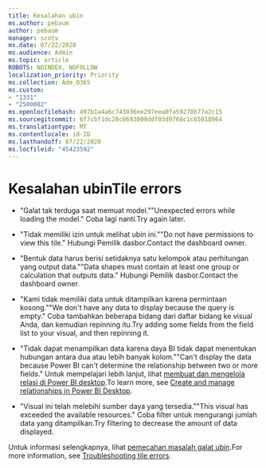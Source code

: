 ```yaml
---
title: Kesalahan ubin
ms.author: pebaum
author: pebaum
manager: scotv
ms.date: 07/22/2020
ms.audience: Admin
ms.topic: article
ROBOTS: NOINDEX, NOFOLLOW
localization_priority: Priority
ms.collection: Adm_O365
ms.custom:
- "1331"
- "2500002"
ms.openlocfilehash: 497b1a4a6c743036ee297eea0fa59278b77a2c15
ms.sourcegitcommit: 6f7cbf1dc28c0693009ddf03d9768c1c65018964
ms.translationtype: MT
ms.contentlocale: id-ID
ms.lasthandoff: 07/22/2020
ms.locfileid: "45423592"
---
```

# <a name="tile-errors"></a><span data-ttu-id="0d2c8-102">Kesalahan ubin</span><span class="sxs-lookup"><span data-stu-id="0d2c8-102">Tile errors</span></span>

- <span data-ttu-id="0d2c8-103">"Galat tak terduga saat memuat model."</span><span class="sxs-lookup"><span data-stu-id="0d2c8-103">"Unexpected errors while loading the model."</span></span> <span data-ttu-id="0d2c8-104">Coba lagi nanti.</span><span class="sxs-lookup"><span data-stu-id="0d2c8-104">Try again later.</span></span>

- <span data-ttu-id="0d2c8-105">"Tidak memiliki izin untuk melihat ubin ini."</span><span class="sxs-lookup"><span data-stu-id="0d2c8-105">"Do not have permissions to view this tile."</span></span> <span data-ttu-id="0d2c8-106">Hubungi Pemilik dasbor.</span><span class="sxs-lookup"><span data-stu-id="0d2c8-106">Contact the dashboard owner.</span></span>

- <span data-ttu-id="0d2c8-107">"Bentuk data harus berisi setidaknya satu kelompok atau perhitungan yang output data."</span><span class="sxs-lookup"><span data-stu-id="0d2c8-107">"Data shapes must contain at least one group or calculation that outputs data."</span></span> <span data-ttu-id="0d2c8-108">Hubungi Pemilik dasbor.</span><span class="sxs-lookup"><span data-stu-id="0d2c8-108">Contact the dashboard owner.</span></span>

- <span data-ttu-id="0d2c8-109">"Kami tidak memiliki data untuk ditampilkan karena permintaan kosong."</span><span class="sxs-lookup"><span data-stu-id="0d2c8-109">"We don't have any data to display because the query is empty."</span></span> <span data-ttu-id="0d2c8-110">Coba tambahkan beberapa bidang dari daftar bidang ke visual Anda, dan kemudian repinning itu.</span><span class="sxs-lookup"><span data-stu-id="0d2c8-110">Try adding some fields from the field list to your visual, and then repinning it.</span></span>

- <span data-ttu-id="0d2c8-111">"Tidak dapat menampilkan data karena daya BI tidak dapat menentukan hubungan antara dua atau lebih banyak kolom."</span><span class="sxs-lookup"><span data-stu-id="0d2c8-111">"Can't display the data because Power BI can't determine the relationship between two or more fields."</span></span> <span data-ttu-id="0d2c8-112">Untuk mempelajari lebih lanjut, lihat [membuat dan mengelola relasi di Power BI desktop](https://docs.microsoft.com/power-bi/desktop-create-and-manage-relationships).</span><span class="sxs-lookup"><span data-stu-id="0d2c8-112">To learn more, see [Create and manage relationships in Power BI Desktop](https://docs.microsoft.com/power-bi/desktop-create-and-manage-relationships).</span></span>

- <span data-ttu-id="0d2c8-113">"Visual ini telah melebihi sumber daya yang tersedia."</span><span class="sxs-lookup"><span data-stu-id="0d2c8-113">"This visual has exceeded the available resources."</span></span> <span data-ttu-id="0d2c8-114">Coba filter untuk mengurangi jumlah data yang ditampilkan.</span><span class="sxs-lookup"><span data-stu-id="0d2c8-114">Try filtering to decrease the amount of data displayed.</span></span>

<span data-ttu-id="0d2c8-115">Untuk informasi selengkapnya, lihat [pemecahan masalah galat ubin](https://docs.microsoft.com/power-bi/refresh-troubleshooting-tile-errors).</span><span class="sxs-lookup"><span data-stu-id="0d2c8-115">For more information, see [Troubleshooting tile errors](https://docs.microsoft.com/power-bi/refresh-troubleshooting-tile-errors).</span></span>
